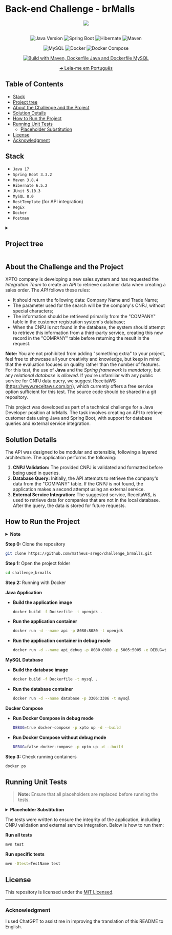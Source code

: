 # Back-end Challenge - brMalls

<div align="center">
  <img src="https://investidorsardinha.r7.com/wp-content/uploads/2020/04/brmalls.png"/>
</div>

</br>

<div align="center">

![Java Version](https://img.shields.io/badge/Java-v17-important)
![Spring Boot](https://img.shields.io/badge/spring_boot-%236DB33F)
![Hibernate](https://img.shields.io/badge/hibernate-%2359666C)
![Maven](https://img.shields.io/badge/maven-%23C71A36)

</div>

<div align="center">

![MySQL](https://img.shields.io/badge/mysql-%234479A1)
![Docker](https://img.shields.io/badge/docker-%232496ED)
![Docker Compose](https://img.shields.io/badge/docker--compose-%230055A4)

</div>

<div align="center">

[![Build with Maven, Dockerfile Java and Dockerfile MySQL](https://github.com/matheus-srego/challenge_brmalls/actions/workflows/ci.yaml/badge.svg)](https://github.com/matheus-srego/challenge_brmalls/actions/workflows/ci.yaml)

</div>

<div align="center">

[➜ Leia-me em Português](tools/readme/README.pt-BR.md)

</div>

## Table of Contents

  - [Stack](#stack)
  - [Project tree](#project-tree)
  - [About the Challenge and the Project](#about-the-challenge-and-the-project)
  - [Solution Details](#solution-details)
  - [How to Run the Project](#how-to-run-the-project)
  - [Running Unit Tests](#running-unit-tests)
    - [Placeholder Substitution](#placeholder-substitution)
  - [License](#license)
  - [Acknowledgment](#acknowledgment)

## Stack

  - `Java 17`
  - `Spring Boot 3.3.2`
  - `Maven 3.8.4`
  - `Hibernate 6.5.2`
  - `JUnit 5.10.3`
  - `MySQL 8.0`
  - `RestTemplate` (for API integration)
  - `RegEx`
  - `Docker`
  - `Postman`


<details>
    <summary><h2 id="project-tree">Project tree</h2></summary>

```bash
.
├── LICENSE
├── README.md
├── docker-compose.yml
├── mysql
│   ├── Dockerfile
│   └── queries
│       ├── 0.database.sql
│       ├── 1.table_empresa.sql
│       └── 2.insert_data.sql
├── tools
│   ├── postman
│   │   └── challange_brmalls.postman_collection.json
│   ├── readme
│   │   └── README.pt-BR.md
│   └── scripts
│       ├── clean.sh
│       ├── docker_java.sh
│       ├── docker_mysql.sh
│       └── wait-for-mysql.sh
└── xpto
    ├── Dockerfile
    ├── mvnw
    ├── mvnw.cmd
    ├── pom.xml
    └── src
        ├── main
        │   ├── java
        │   │   └── br
        │   │       └── com
        │   │           └── brmalls
        │   │               └── xpto
        │   │                   ├── XptoApplication.java
        │   │                   ├── controllers
        │   │                   │   ├── CompanyController.java
        │   │                   │   └── TestDockerController.java
        │   │                   ├── daos
        │   │                   │   └── CompanyDAO.java
        │   │                   ├── dtos
        │   │                   │   ├── CompanyDataResponseDTO.java
        │   │                   │   └── ErrorResponseDTO.java
        │   │                   ├── exceptions
        │   │                   │   └── GlobalExceptionHandler.java
        │   │                   ├── models
        │   │                   │   ├── AbstractModel.java
        │   │                   │   └── CompanyModel.java
        │   │                   ├── services
        │   │                   │   ├── CompanyService.java
        │   │                   │   └── impls
        │   │                   │       └── CompanyServiceImpl.java
        │   │                   └── utils
        │   │                       ├── CNPJUtils.java
        │   │                       ├── CONSTANTS.java
        │   │                       ├── FormatUtils.java
        │   │                       └── logs
        │   │                           ├── ControllerLoggingAspect.java
        │   │                           ├── OriginalClassName.java
        │   │                           └── ServiceLoggingAspect.java
        │   └── resources
        │       └── application.properties
        └── test
            └── java
                └── br
                    └── com
                        └── brmalls
                            └── xpto
                                ├── XptoApplicationTests.java
                                ├── controllers
                                │   └── CompanyControllerTest.java
                                ├── daos
                                │   └── CompanyDAOTest.java
                                ├── exceptions
                                │   └── GlobalExceptionHandlerTest.java
                                ├── services
                                │   └── impls
                                │       └── CompanyServiceImplTest.java
                                └── utils
                                    ├── CNPJUtilsTest.java
                                    └── FormatUtilsTest.java
```
</details>

## About the Challenge and the Project

XPTO company is developing a new sales system and has requested the *Integration Team* to create an *API* to retrieve customer data when creating a sales order. The *API* follows these rules:

- It should return the following data: Company Name and Trade Name;
- The parameter used for the search will be the company's CNPJ, without special characters;
- The information should be retrieved primarily from the "COMPANY" table in the customer registration system's database;
- When the CNPJ is not found in the database, the system should attempt to retrieve this information from a third-party service, creating this new record in the "COMPANY" table before returning the result in the request.

**Note:** You are not prohibited from adding "something extra" to your project, feel free to showcase all your creativity and knowledge, but keep in mind that the evaluation focuses on quality rather than the number of features. For this test, the use of **Java** and the *Spring framework* is *mandatory*, but any *relational database* is *allowed*. If you're unfamiliar with any public service for CNPJ data query, we suggest ReceitaWS (https://www.receitaws.com.br/), which currently offers a free service option sufficient for this test. The source code should be shared in a git repository.

This project was developed as part of a technical challenge for a Java Developer position at brMalls. The task involves creating an API to retrieve customer data using Java and Spring Boot, with support for database queries and external service integration.

## Solution Details

The API was designed to be modular and extensible, following a layered architecture. The application performs the following:

1. **CNPJ Validation:** The provided CNPJ is validated and formatted before being used in queries.
2. **Database Query:** Initially, the API attempts to retrieve the company's data from the "COMPANY" table. If the CNPJ is not found, the application makes a second attempt using an external service.
3. **External Service Integration:** The suggested service, ReceitaWS, is used to retrieve data for companies that are not in the local database. After the query, the data is stored for future requests.

## How to Run the Project

<details>
    <summary><strong>Note</strong></summary>
    <p>Before running the project, you need to go to the application.properties file, MySQL Dockerfile, and docker-compose.yml and modify the following:</p>
    <ul style="list-style-type: none;">
        <li><strong>PLACEHOLDER_DB_USERNAME</strong>: Replace with the database username "root".</li>
        <li><strong>PLACEHOLDER_DB_PASSWORD</strong>: Replace with the desired database password.</li>
    </ul>
</details>

**Step 0:** Clone the repository
```bash
git clone https://github.com/matheus-srego/challenge_brmalls.git
```

**Step 1:** Open the project folder
```bash
cd challenge_brmalls
```

**Step 2:** Running with Docker

**Java Application**
   - **Build the application image**
     ```bash
     docker build -f Dockerfile -t openjdk .
     ```
   - **Run the application container**
     ```bash
     docker run -d --name api -p 8080:8080 -t openjdk
     ```
   - **Run the application container in debug mode**
     ```bash
     docker run -d --name api_debug -p 8080:8080 -p 5005:5005 -e DEBUG=true openjdk
     ```

   **MySQL Database**
   - **Build the database image**
     ```bash
     docker build -f Dockerfile -t mysql .
     ```
   - **Run the database container**
     ```bash
     docker run -d --name database -p 3306:3306 -t mysql
     ```
   **Docker Compose**
   - **Run Docker Compose in debug mode**
     ```bash
     DEBUG=true docker-compose -p xpto up -d --build
     ```
   - **Run Docker Compose without debug mode**
     ```bash
     DEBUG=false docker-compose -p xpto up -d --build
     ```

**Step 3:** Check running containers
```bash
docker ps
```

## Running Unit Tests

> **Note:** Ensure that all placeholders are replaced before running the tests.
<details>
  <summary><strong id="placeholder-substitution">Placeholder Substitution</strong></summary>
  <p>For tests to run properly, placeholders in the tests need to be replaced. Below is each file with its placeholders.</p>

  <h3>CompanyControllerTest</h3>
  <ul style="list-style-type: none;">
    <li><strong>CNPJ_PLACEHOLDER</strong>: Replace with a valid CNPJ.</li>
    <li><strong>SOCIAL_NAME_PLACEHOLDER</strong>: Replace with the company name corresponding to the CNPJ.</li>
    <li><strong>INVALID_CNPJ_PLACEHOLDER</strong>: Replace with an invalid CNPJ.</li>
  </ul>

  <h3>CompanyServiceImplTest</h3>
  <ul style="list-style-type: none;">
    <li><strong>CNPJ_PLACEHOLDER</strong>: Replace with a valid CNPJ.</li>
    <li><strong>SOCIAL_NAME_PLACEHOLDER</strong>: Replace with the company name corresponding to the CNPJ.</li>
    <li><strong>FANTASY_NAME_PLACEHOLDER</strong>: Replace with the trade name of the company corresponding to the CNPJ.</li>
  </ul>

  <h3>CompanyDAOTest</h3>
  <ul style="list-style-type: none;">
    <li><strong>PLACEHOLDER_DB_USERNAME</strong>: Replace with the database username (e.g., "root").</li>
    <li><strong>PLACEHOLDER_DB_PASSWORD</strong>: Replace with the database password.</li>
    <li><strong>CNPJ_PLACEHOLDER</strong>: Replace with a valid CNPJ.</li>
    <li><strong>INVALID_CNPJ_PLACEHOLDER</strong>: Replace with an invalid CNPJ.</li>
  </ul>

  <h3>GlobalExceptionHandlerTest</h3>
  <ul style="list-style-type: none;">
    <li><strong>CNPJ_PLACEHOLDER</strong>: Replace with a valid CNPJ.</li>
  </ul>

  <h3>CNPJUtilsTest</h3>
  <ul style="list-style-type: none;">
    <li><strong>CNPJ_PLACEHOLDER</strong>: Replace with a valid CNPJ.</li>
  </ul>

  <h3>FormatUtilsTest</h3>
  <ul style="list-style-type: none;">
    <li><strong>CNPJ_VARIABLE</strong>: Replace with a valid CNPJ.</li>
  </ul>
</details>

The tests were written to ensure the integrity of the application, including CNPJ validation and external service integration. Below is how to run them:

**Run all tests**
```bash
mvn test
```

**Run specific tests**
```bash
mvn -Dtest=TestName test
```

## License
This repository is licensed under the [MIT Licensed](https://github.com/matheus-srego/challenge_brmalls/blob/main/LICENSE).

---

### Acknowledgment

I used ChatGPT to assist me in improving the translation of this README to English.
